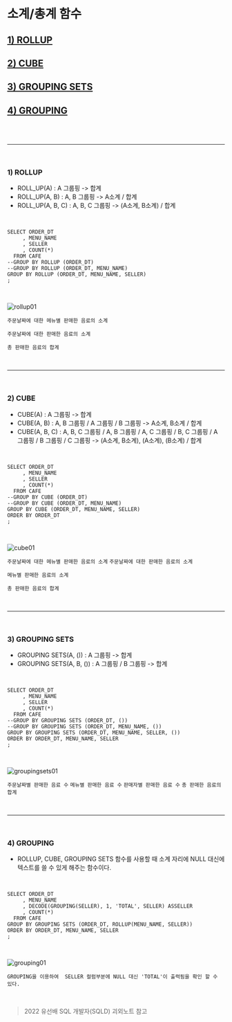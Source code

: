 

<br/>

# 소계/총계 함수
 ## [1) ROLLUP](#1-rollup-1)
 ## [2) CUBE](#2-cube-1)
 ## [3) GROUPING SETS](#3-grouping-sets-1)
 ## [4) GROUPING](#4-grouping-1)

<br/>
<br/>

---------------

<br/>

### 1) ROLLUP
 - ROLL_UP(A) : A 그룹핑 -> 합계
 - ROLL_UP(A, B) : A, B 그룹핑 -> A소계 / 합계
 - ROLL_UP(A, B, C) : A, B, C 그룹핑 -> (A소계, B소계) / 합계

<br/>

```
SELECT ORDER_DT
     , MENU_NAME
     , SELLER
     , COUNT(*)
  FROM CAFE
--GROUP BY ROLLUP (ORDER_DT) 
--GROUP BY ROLLUP (ORDER_DT, MENU_NAME)
GROUP BY ROLLUP (ORDER_DT, MENU_NAME, SELLER)
;
```

<br/>

![rollup01](https://user-images.githubusercontent.com/80929909/219847909-682d7b02-beb5-4f92-80af-1e3a0836c1c7.png)

`주문날짜에 대한 메뉴별 판매한 음료의 소계`

`주문날짜에 대한 판매한 음료의 소계`

`총 판매한 음료의 합계`

</br>

---------------

</br>

### 2) CUBE
 - CUBE(A) : A 그룹핑 -> 합계
 - CUBE(A, B) : A, B 그룹핑 / A 그룹핑 / B 그룹핑 -> A소계, B소계 / 합계 
 - CUBE(A, B, C) : A, B, C 그룹핑 / A, B 그룹핑 / A, C 그룹핑 / B, C 그룹핑 / A 그룹핑 / B 그룹핑 / C 그룹핑 -> (A소계, B소계), (A소계), (B소계) / 합계

<br/>

```
SELECT ORDER_DT
     , MENU_NAME
     , SELLER
     , COUNT(*)
  FROM CAFE
--GROUP BY CUBE (ORDER_DT)
--GROUP BY CUBE (ORDER_DT, MENU_NAME)
GROUP BY CUBE (ORDER_DT, MENU_NAME, SELLER)
ORDER BY ORDER_DT
;
```
<br/>

![cube01](https://user-images.githubusercontent.com/80929909/219849664-593b6635-a0ab-40aa-bf80-a0090fdb19b7.PNG)

`주문날짜에 대한 메뉴별 판매한 음료의 소계`
`주문날짜에 대한 판매한 음료의 소계`

`메뉴별 판매한 음료의 소계`

`총 판매한 음료의 합계`

</br>

---------------

</br>

### 3) GROUPING SETS
 - GROUPING SETS(A, ()) : A 그룹핑 -> 합계
 - GROUPING SETS(A, B, ()) : A 그룹핑 / B 그룹핑 ->  합계 

<br/>

```
SELECT ORDER_DT
     , MENU_NAME
     , SELLER
     , COUNT(*)
  FROM CAFE
--GROUP BY GROUPING SETS (ORDER_DT, ())
--GROUP BY GROUPING SETS (ORDER_DT, MENU_NAME, ())
GROUP BY GROUPING SETS (ORDER_DT, MENU_NAME, SELLER, ())
ORDER BY ORDER_DT, MENU_NAME, SELLER
;
```

<br/>

![groupingsets01](https://user-images.githubusercontent.com/80929909/219857435-0900330a-e7ef-4fae-b13c-01af40d88024.PNG)

`주문날짜별 판매한 음료 수`
`메뉴별 판매한 음료 수`
`판매자별 판매한 음료 수`
`총 판매한 음료의 합계`

</br>

---------------

</br>

### 4) GROUPING
 - ROLLUP, CUBE, GROUPING SETS 함수를 사용할 때 소계 자리에 NULL 대신에 텍스트를 쓸 수 있게 해주는 함수이다.

<br/>

```
SELECT ORDER_DT
     , MENU_NAME
     , DECODE(GROUPING(SELLER), 1, 'TOTAL', SELLER) ASSELLER
     , COUNT(*)
  FROM CAFE
GROUP BY GROUPING SETS (ORDER_DT, ROLLUP(MENU_NAME, SELLER))
ORDER BY ORDER_DT, MENU_NAME, SELLER
;
```

<br/>

![grouping01](https://user-images.githubusercontent.com/80929909/219858081-c9df8716-450b-4ea4-9fdd-f6d5f14bd552.PNG)

`GROUPING을 이용하여  SELLER 컬럼부분에 NULL 대신 'TOTAL'이 출력됨을 확인 할 수 있다.`

</br>

> 2022 유선배 SQL 개발자(SQLD) 괴외노트 참고
